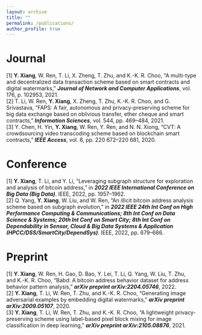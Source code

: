 ```yaml
---
layout: archive
title: ""
permalink: /publications/
author_profile: true
---
```


<!-- {% if author.googlescholar %}
  You can also find my articles on <u><a href="{{author.googlescholar}}">my Google Scholar profile</a>.</u>
{% endif %}

{% include base_path %}

{% for post in site.publications reversed %}
  {% include archive-single.html %}
{% endfor %} -->

# Journal

[1] **Y. Xiang**, W. Ren, T. Li, X. Zheng, T. Zhu, and K.-K. R. Choo, “A multi-type and decentralized data transaction scheme based on smart contracts and digital watermarks,” ***Journal of Network and Computer Applications***, vol. 176, p. 102953, 2021.  
[2] T. Li, W. Ren, **Y. Xiang**, X. Zheng, T. Zhu, K.-K. R. Choo, and G. Srivastava, “FAPS: A fair, autonomous and privacy-preserving scheme for big data exchange based on oblivious transfer, ether cheque and smart contracts,” ***Information Sciences***, vol. 544, pp. 469–484, 2021.  
[3] Y. Chen, H. Yin, **Y. Xiang**, W. Ren, Y. Ren, and N. N. Xiong, “CVT: A crowdsourcing video transcoding scheme based on blockchain smart contracts,” ***IEEE Access***, vol. 8, pp. 220 672–220 681, 2020.  

# Conference

[1] **Y. Xiang**, T. Li, and Y. Li, “Leveraging subgraph structure for exploration and analysis of bitcoin address,” in ***2022 IEEE International
Conference on Big Data (Big Data)***. IEEE, 2022, pp. 1957–1962.  
[2] Q. Yang, **Y. Xiang**, W. Liu, and W. Ren, “An illicit bitcoin address analysis scheme based on subgraph evolution,” in ***2022 IEEE 24th Int Conf on High Performance Computing & Communications; 8th Int Conf on Data Science & Systems; 20th Int Conf on Smart City; 8th Int Conf on Dependability in Sensor, Cloud & Big Data Systems & Application (HPCC/DSS/SmartCity/DependSys)***. IEEE, 2022, pp. 679–686.  

# Preprint

[1] **Y. Xiang**, W. Ren, H. Gao, D. Bao, Y. Lei, T. Li, Q. Yang, W. Liu, T. Zhu, and K.-K. R. Choo, “Babd: A bitcoin address behavior dataset for address behavior pattern analysis,” ***arXiv preprint arXiv:2204.05746***, 2022.  
[2] **Y. Xiang**, T. Li, W. Ren, T. Zhu, and K.-K. R. Choo, “Generating image adversarial examples by embedding digital watermarks,” ***arXiv preprint arXiv:2009.05107***, 2020.  
[3] **Y. Xiang**, T. Li, W. Ren, T. Zhu, and K.-K. R. Choo, “A lightweight privacy-preserving scheme using label-based pixel block mixing for image classification in deep learning,” ***arXiv preprint arXiv:2105.08876***, 2021.
